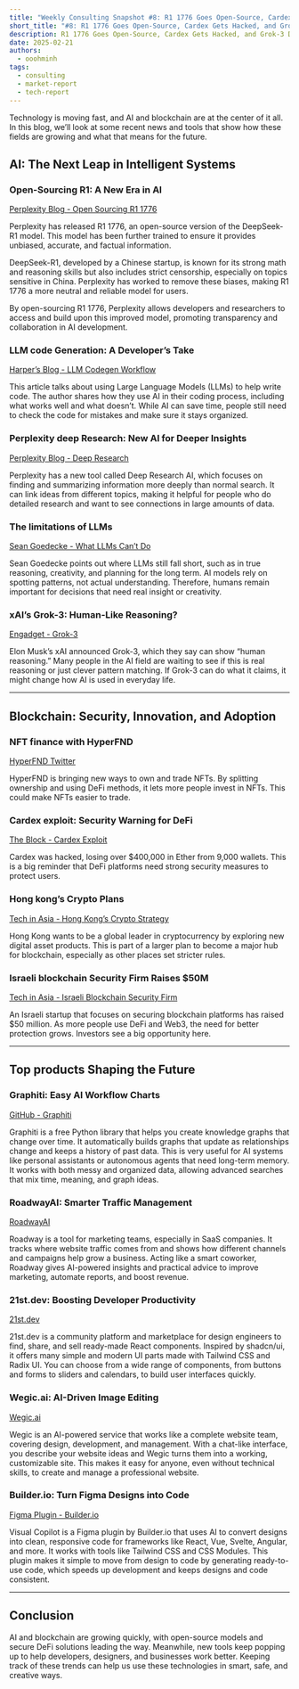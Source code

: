 ```yaml
---
title: "Weekly Consulting Snapshot #8: R1 1776 Goes Open-Source, Cardex Gets Hacked, and Grok-3 Debuts"
short_title: "#8: R1 1776 Goes Open-Source, Cardex Gets Hacked, and Grok-3 Debuts"
description: R1 1776 Goes Open-Source, Cardex Gets Hacked, and Grok-3 Debuts
date: 2025-02-21
authors:
  - ooohminh
tags:
  - consulting
  - market-report
  - tech-report
---
```


Technology is moving fast, and AI and blockchain are at the center of it all. In this blog, we’ll look at some recent news and tools that show how these fields are growing and what that means for the future.

## AI: The Next Leap in Intelligent Systems

### Open-Sourcing R1: A New Era in AI

[Perplexity Blog - Open Sourcing R1 1776](https://www.perplexity.ai/hub/blog/open-sourcing-r1-1776)

Perplexity has released R1 1776, an open-source version of the DeepSeek-R1 model. This model has been further trained to ensure it provides unbiased, accurate, and factual information.

DeepSeek-R1, developed by a Chinese startup, is known for its strong math and reasoning skills but also includes strict censorship, especially on topics sensitive in China. Perplexity has worked to remove these biases, making R1 1776 a more neutral and reliable model for users.

By open-sourcing R1 1776, Perplexity allows developers and researchers to access and build upon this improved model, promoting transparency and collaboration in AI development.

### LLM code Generation: A Developer’s Take

[Harper’s Blog - LLM Codegen Workflow](https://harper.blog/2025/02/16/my-llm-codegen-workflow-atm/)

This article talks about using Large Language Models (LLMs) to help write code. The author shares how they use AI in their coding process, including what works well and what doesn’t. While AI can save time, people still need to check the code for mistakes and make sure it stays organized.

### Perplexity deep Research: New AI for Deeper Insights

[Perplexity Blog - Deep Research](https://www.perplexity.ai/hub/blog/introducing-perplexity-deep-research)

Perplexity has a new tool called Deep Research AI, which focuses on finding and summarizing information more deeply than normal search. It can link ideas from different topics, making it helpful for people who do detailed research and want to see connections in large amounts of data.

### The limitations of LLMs

[Sean Goedecke - What LLMs Can’t Do](https://www.seangoedecke.com/what-llms-cant-do/)

Sean Goedecke points out where LLMs still fall short, such as in true reasoning, creativity, and planning for the long term. AI models rely on spotting patterns, not actual understanding. Therefore, humans remain important for decisions that need real insight or creativity.

### xAI’s Grok-3: Human-Like Reasoning?

[Engadget - Grok-3](https://www.engadget.com/ai/xai-launches-grok-3-ai-claiming-it-is-capable-of-human-reasoning)

Elon Musk’s xAI announced Grok-3, which they say can show “human reasoning.” Many people in the AI field are waiting to see if this is real reasoning or just clever pattern matching. If Grok-3 can do what it claims, it might change how AI is used in everyday life.

---

## Blockchain: Security, Innovation, and Adoption

### NFT finance with HyperFND

[HyperFND Twitter](https://x.com/HyperFND/status/1891730068151599464)

HyperFND is bringing new ways to own and trade NFTs. By splitting ownership and using DeFi methods, it lets more people invest in NFTs. This could make NFTs easier to trade.

### Cardex exploit: Security Warning for DeFi

[The Block - Cardex Exploit](https://www.theblock.co/post/341694/cardex-exploit-compromised-400000-worth-of-ether-across-9000-wallets-abstract)

Cardex was hacked, losing over $400,000 in Ether from 9,000 wallets. This is a big reminder that DeFi platforms need strong security measures to protect users.

### Hong kong’s Crypto Plans

[Tech in Asia - Hong Kong’s Crypto Strategy](https://www.techinasia.com/news/hong-kong-explores-crypto-products-lead-digital-assets)

Hong Kong wants to be a global leader in cryptocurrency by exploring new digital asset products. This is part of a larger plan to become a major hub for blockchain, especially as other places set stricter rules.

### Israeli blockchain Security Firm Raises $50M

[Tech in Asia - Israeli Blockchain Security Firm](https://www.techinasia.com/news/israeli-blockchain-security-firm-raises-50m-series)

An Israeli startup that focuses on securing blockchain platforms has raised $50 million. As more people use DeFi and Web3, the need for better protection grows. Investors see a big opportunity here.

---

## Top products Shaping the Future

### Graphiti: Easy AI Workflow Charts

[GitHub - Graphiti](https://github.com/getzep/graphiti)

Graphiti is a free Python library that helps you create knowledge graphs that change over time. It automatically builds graphs that update as relationships change and keeps a history of past data. This is very useful for AI systems like personal assistants or autonomous agents that need long-term memory. It works with both messy and organized data, allowing advanced searches that mix time, meaning, and graph ideas.

### RoadwayAI: Smarter Traffic Management

[RoadwayAI](https://www.roadwayai.com/)

Roadway is a tool for marketing teams, especially in SaaS companies. It tracks where website traffic comes from and shows how different channels and campaigns help grow a business. Acting like a smart coworker, Roadway gives AI-powered insights and practical advice to improve marketing, automate reports, and boost revenue.

### 21st.dev: Boosting Developer Productivity

[21st.dev](https://21st.dev/)

21st.dev is a community platform and marketplace for design engineers to find, share, and sell ready-made React components. Inspired by shadcn/ui, it offers many simple and modern UI parts made with Tailwind CSS and Radix UI. You can choose from a wide range of components, from buttons and forms to sliders and calendars, to build user interfaces quickly.

### Wegic.ai: AI-Driven Image Editing

[Wegic.ai](https://wegic.ai/)

Wegic is an AI-powered service that works like a complete website team, covering design, development, and management. With a chat-like interface, you describe your website ideas and Wegic turns them into a working, customizable site. This makes it easy for anyone, even without technical skills, to create and manage a professional website.

### Builder.io: Turn Figma Designs into Code

[Figma Plugin - Builder.io](https://www.figma.com/community/plugin/747985167520967365/builder-io-ai-powered-figma-to-code-react-vue-tailwind-more)

Visual Copilot is a Figma plugin by Builder.io that uses AI to convert designs into clean, responsive code for frameworks like React, Vue, Svelte, Angular, and more. It works with tools like Tailwind CSS and CSS Modules. This plugin makes it simple to move from design to code by generating ready-to-use code, which speeds up development and keeps designs and code consistent.

---

## Conclusion

AI and blockchain are growing quickly, with open-source models and secure DeFi solutions leading the way. Meanwhile, new tools keep popping up to help developers, designers, and businesses work better. Keeping track of these trends can help us use these technologies in smart, safe, and creative ways.
